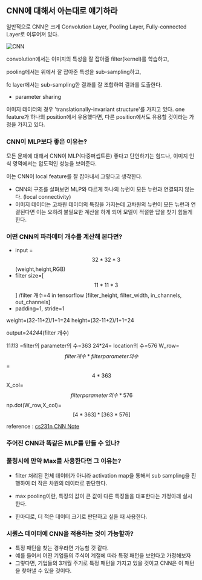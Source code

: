 ## CNN에 대해서 아는대로 얘기하라

일반적으로 CNN은 크게 Convolution Layer, Pooling Layer, Fully-connected Layer로 이루어져 있다.

![CNN](https://cdn-images-1.medium.com/max/1200/1*XbuW8WuRrAY5pC4t-9DZAQ.jpeg)

convolution에서는 이미지의 특성을 잘 잡아줄 filter(kernel)를 학습하고,

pooling에서는 위에서 잘 잡아준 특성을 sub-sampling하고,

fc layer에서는 sub-sampling한 결과를 잘 조합하여 결과를 도출한다.

- parameter sharing

이미지 데이터의 경우 'translationally-invariant structure'를 가지고 있다.
one feature가 하나의 position에서 유용했다면, 다른 position에서도 유용할 것이라는 가정을 가지고 있다.



### CNN이 MLP보다 좋은 이유는?

모든 문제에 대해서 CNN이 MLP(다중퍼셉트론) 좋다고 단언하기는 힘드나, 이미지 인식 영역에서는 압도적인 성능을 보여준다.

이는 CNN이 local feature를 잘 잡아내서 그렇다고 생각한다.

- CNN의 구조를 살펴보면 MLP와 다르게 하나의 뉴런이 모든 뉴런과 연결되지 않는다. (local connectivity)
- 이미지 데이터는 고차원 데이터의 특징을 가지는데 고차원의 뉴런이 모든 뉴런과 연결된다면 이는 오히려 불필요한 계산을 하게 되어 모델이 적절한 답을 찾기 힘들게한다.



### 어떤 CNN의 파라메터 개수를 계산해 본다면?

- input = $$ 32*32*3 $$(weight,height,RGB)
- filter size=[$$11*11*3$$] /filter 개수=4 in tensorflow [filter_height, filter_width, in_channels, out_channels]
- padding=1, stride=1


weight=(32-11+2)/1+1=24
height=(32-11+2)/1+1=24

output=24*24*4(filter 개수)

11*11*3 =filter의 parameter의 수=363
24*24= location의 수=576
W_row= $$filter 개수 * filter parameter의 수 $$= $$4* 363$$
X_col= $$filter parameter의 수 * 576$$
np.dot(W_row,X_col)= $$[4*363]*[363*576]$$

reference : [cs231n CNN Note](http://cs231n.github.io/convolutional-networks/)

### 주어진 CNN과 똑같은 MLP를 만들 수 있나?






### 풀링시에 만약 Max를 사용한다면 그 이유는?

- filter 처리된 전체 데이터가 아니라 activation map을 통해서 sub sampling을 진행하여 더 작은 차원의 데이터로 판단한다.
- max pooling이란, 특징의 값이 큰 값이 다른 특징들을 대표한다는 가정아래 실시한다.

- 한마디로, 더 적은 데이터 크기로 판단하고 싶을 때 사용한다.



### 시퀀스 데이터에 CNN을 적용하는 것이 가능할까?


- 특정 패턴을 찾는 경우라면 가능할 것 같다. 
- 예를 들어서 어떤 기업들의 주식이 계절에 따라 특정 패턴을 보인다고 가정해보자
- 그렇다면, 기업들의 3개월 주기로 특정 패턴을 가지고 있을 것이고 CNN은 이 패턴을 찾아낼 수 있을 것이다.  
